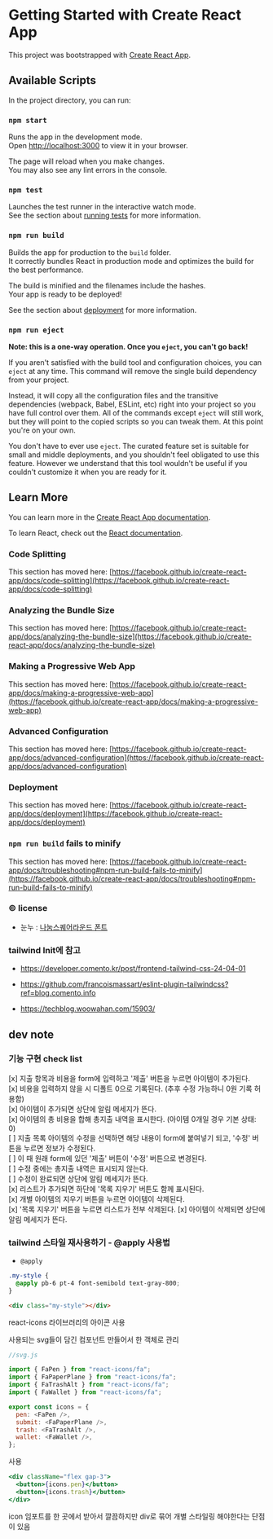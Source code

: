 # Getting Started with Create React App

This project was bootstrapped with [Create React App](https://github.com/facebook/create-react-app).

## Available Scripts

In the project directory, you can run:

### `npm start`

Runs the app in the development mode.\
Open [http://localhost:3000](http://localhost:3000) to view it in your browser.

The page will reload when you make changes.\
You may also see any lint errors in the console.

### `npm test`

Launches the test runner in the interactive watch mode.\
See the section about [running tests](https://facebook.github.io/create-react-app/docs/running-tests) for more information.

### `npm run build`

Builds the app for production to the `build` folder.\
It correctly bundles React in production mode and optimizes the build for the best performance.

The build is minified and the filenames include the hashes.\
Your app is ready to be deployed!

See the section about [deployment](https://facebook.github.io/create-react-app/docs/deployment) for more information.

### `npm run eject`

**Note: this is a one-way operation. Once you `eject`, you can't go back!**

If you aren't satisfied with the build tool and configuration choices, you can `eject` at any time. This command will remove the single build dependency from your project.

Instead, it will copy all the configuration files and the transitive dependencies (webpack, Babel, ESLint, etc) right into your project so you have full control over them. All of the commands except `eject` will still work, but they will point to the copied scripts so you can tweak them. At this point you're on your own.

You don't have to ever use `eject`. The curated feature set is suitable for small and middle deployments, and you shouldn't feel obligated to use this feature. However we understand that this tool wouldn't be useful if you couldn't customize it when you are ready for it.

## Learn More

You can learn more in the [Create React App documentation](https://facebook.github.io/create-react-app/docs/getting-started).

To learn React, check out the [React documentation](https://reactjs.org/).

### Code Splitting

This section has moved here: [https://facebook.github.io/create-react-app/docs/code-splitting](https://facebook.github.io/create-react-app/docs/code-splitting)

### Analyzing the Bundle Size

This section has moved here: [https://facebook.github.io/create-react-app/docs/analyzing-the-bundle-size](https://facebook.github.io/create-react-app/docs/analyzing-the-bundle-size)

### Making a Progressive Web App

This section has moved here: [https://facebook.github.io/create-react-app/docs/making-a-progressive-web-app](https://facebook.github.io/create-react-app/docs/making-a-progressive-web-app)

### Advanced Configuration

This section has moved here: [https://facebook.github.io/create-react-app/docs/advanced-configuration](https://facebook.github.io/create-react-app/docs/advanced-configuration)

### Deployment

This section has moved here: [https://facebook.github.io/create-react-app/docs/deployment](https://facebook.github.io/create-react-app/docs/deployment)

### `npm run build` fails to minify

This section has moved here: [https://facebook.github.io/create-react-app/docs/troubleshooting#npm-run-build-fails-to-minify](https://facebook.github.io/create-react-app/docs/troubleshooting#npm-run-build-fails-to-minify)

### © license

- 눈누 : [나눔스퀘어라운드 폰트](https://noonnu.cc/font_page/38)

### tailwind Init에 참고

- https://developer.comento.kr/post/frontend-tailwind-css-24-04-01

- https://github.com/francoismassart/eslint-plugin-tailwindcss?ref=blog.comento.info

- https://techblog.woowahan.com/15903/

## dev note

### 기능 구현 check list

[x] 지출 항목과 비용을 form에 입력하고 '제출' 버튼을 누르면 아이템이 추가된다.  
[x] 비용을 입력하지 않을 시 디폴트 0으로 기록된다. (추후 수정 가능하니 0원 기록 허용함)  
[x] 아이템이 추가되면 상단에 알림 메세지가 뜬다.  
[x] 아이템의 총 비용을 합해 총지출 내역을 표시한다. (아이템 0개일 경우 기본 상태: 0)  
[ ] 지출 목록 아이템의 수정을 선택하면 해당 내용이 form에 붙여넣기 되고, '수정' 버튼을 누르면 정보가 수정된다.  
[ ] 이 때 원래 form에 있던 '제출' 버튼이 '수정' 버튼으로 변경된다.  
[ ] 수정 중에는 총지출 내역은 표시되지 않는다.  
[ ] 수정이 완료되면 상단에 알림 메세지가 뜬다.  
[x] 리스트가 추가되면 하단에 '목록 지우기' 버튼도 함께 표시된다.  
[x] 개별 아이템의 지우기 버튼을 누르면 아이템이 삭제된다.  
[x] '목록 지우기' 버튼을 누르면 리스트가 전부 삭제된다.
[x] 아이템이 삭제되면 상단에 알림 메세지가 뜬다.

### tailwind 스타일 재사용하기 - @apply 사용법

- `@apply`

```css
.my-style {
  @apply pb-6 pt-4 font-semibold text-gray-800;
}
```

```html
<div class="my-style"></div>
```

react-icons 라이브러리의 아이콘 사용

사용되는 svg들이 담긴 컴포넌트 만들어서 한 객체로 관리

```js
//svg.js

import { FaPen } from "react-icons/fa";
import { FaPaperPlane } from "react-icons/fa";
import { FaTrashAlt } from "react-icons/fa";
import { FaWallet } from "react-icons/fa";

export const icons = {
  pen: <FaPen />,
  submit: <FaPaperPlane />,
  trash: <FaTrashAlt />,
  wallet: <FaWallet />,
};
```

사용

```jsx
<div className="flex gap-3">
  <button>{icons.pen}</button>
  <button>{icons.trash}</button>
</div>
```

icon 임포트를 한 곳에서 받아서 깔끔하지만
div로 묶어 개별 스타일링 해야한다는 단점이 있음
